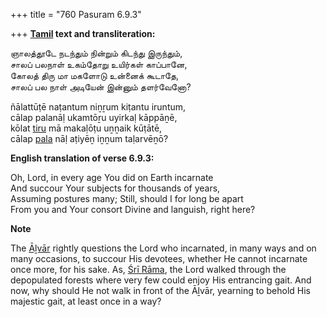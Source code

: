 +++
title = "760 Pasuram 6.9.3"

+++
**[Tamil](/definition/tamil#history "show Tamil definitions") text and transliteration:**

ஞாலத்தூடே நடந்தும் நின்றும் கிடந்து இருந்தும்,  
சாலப் பலநாள் உகம்தோறு உயிர்கள் காப்பானே,  
கோலத் திரு மா மகளோடு உன்னைக் கூடாதே,  
சாலப் பல நாள் அடியேன் இன்னும் தளர்வேனோ?

ñālattūṭē naṭantum niṉṟum kiṭantu iruntum,  
cālap palanāḷ ukamtōṟu uyirkaḷ kāppāṉē,  
kōlat [tiru](/definition/tiru#history "show tiru definitions") mā makaḷōṭu uṉṉaik kūṭātē,  
cālap [pala](/definition/pala#history "show pala definitions") nāḷ aṭiyēṉ iṉṉum taḷarvēṉō?

**English translation of verse 6.9.3:**

Oh, Lord, in every age You did on Earth incarnate  
And succour Your subjects for thousands of years,  
Assuming postures many; Still, should I for long be apart  
From you and Your consort Divine and languish, right here?

**Note**

The [Āḻvār](/definition/aḻvar#vaishnavism "show Āḻvār definitions") rightly questions the Lord who incarnated, in many ways and on many occasions, to succour His devotees, whether He cannot incarnate once more, for his sake. As, [Śrī Rāma](/definition/shrirama#history "show Śrī Rāma definitions"), the Lord walked through the depopulated forests where very few could enjoy His entrancing gait. And now, why should He not walk in front of the Āḻvār, yearning to behold His majestic gait, at least once in a way?


